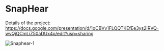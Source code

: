 # SnapHear
Details of the project: 
https://docs.google.com/presentation/d/1oCBVv1FLQQTKEfEe3ys2IRVQ-wvQjQCmLiZ50aDUx4o/edit?usp=sharing

![Snaphear-1](https://github.com/adiiiti/SnapHear/assets/44125394/3f84be84-0763-4678-a1c1-6e2e998c3b00)

